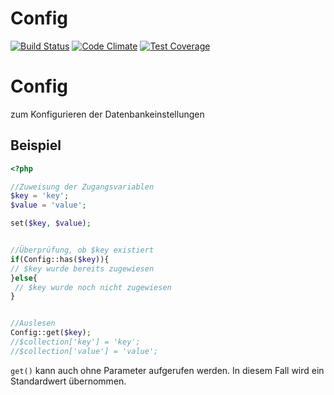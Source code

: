 # Config

[![Build Status](https://travis-ci.org/Prowect/Config.svg)](https://travis-ci.org/Prowect/Config)
[![Code Climate](https://codeclimate.com/github/Prowect/Config/badges/gpa.svg)](https://codeclimate.com/github/Prowect/Config)
[![Test Coverage](https://codeclimate.com/github/Prowect/Config/badges/coverage.svg)](https://codeclimate.com/github/Prowect/Config/coverage)

# Config

zum Konfigurieren der Datenbankeinstellungen

## Beispiel
```php
<?php

//Zuweisung der Zugangsvariablen
$key = 'key';
$value = 'value';

set($key, $value);


//Überprüfung, ob $key existiert
if(Config::has($key)){
// $key wurde bereits zugewiesen
}else{
 // $key wurde noch nicht zugewiesen
}


//Auslesen
Config::get($key);
//$collection['key'] = 'key';
//$collection['value'] = 'value';
```
`get()` kann auch ohne Parameter aufgerufen werden. In diesem Fall wird ein Standardwert übernommen.

